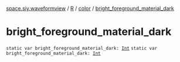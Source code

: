 [space.siy.waveformview](../../index.md) / [R](../index.md) / [color](index.md) / [bright_foreground_material_dark](./bright_foreground_material_dark.md)

# bright_foreground_material_dark

`static var bright_foreground_material_dark: `[`Int`](https://kotlinlang.org/api/latest/jvm/stdlib/kotlin/-int/index.html)
`static var bright_foreground_material_dark: `[`Int`](https://kotlinlang.org/api/latest/jvm/stdlib/kotlin/-int/index.html)